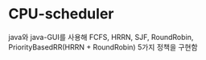 # CPU-scheduler

java와 java-GUI를 사용해 FCFS, HRRN, SJF, RoundRobin, PriorityBasedRR(HRRN + RoundRobin) 5가지 정책을 구현함
